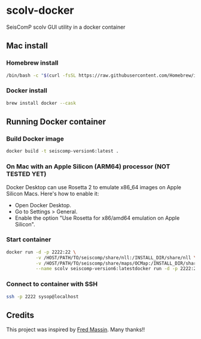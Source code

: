 # scolv-docker
SeisComP scolv GUI utility in a docker container

## Mac install

### Homebrew install

```bash
/bin/bash -c "$(curl -fsSL https://raw.githubusercontent.com/Homebrew/install/HEAD/install.sh)"
```

### Docker install

```bash
brew install docker --cask
```
## Running Docker container

### Build Docker image

```bash
docker build -t seiscomp-version6:latest .
```

### On Mac with an Apple Silicon (ARM64) processor (NOT TESTED YET)

Docker Desktop can use Rosetta 2 to emulate x86_64 images on Apple Silicon Macs. Here's how to enable it:

- Open Docker Desktop.
- Go to Settings > General.
- Enable the option "Use Rosetta for x86/amd64 emulation on Apple Silicon".

### Start container

```bash
docker run -d -p 2222:22 \
           -v /HOST/PATH/TO/seiscomp/share/nll:/INSTALL_DIR/share/nll \
           -v /HOST/PATH/TO/seiscomp/share/maps/OCMap:/INSTALL_DIR/share/maps/OCMap \
           --name scolv seiscomp-version6:latestdocker run -d -p 2222:22 --name mon_conteneur seiscomp-version6:latest
```

### Connect to container with SSH

```bash
ssh -p 2222 sysop@localhost
```

## Credits

This project was inspired by [Fred Massin](https://github.com/FMassin). Many thanks!!
